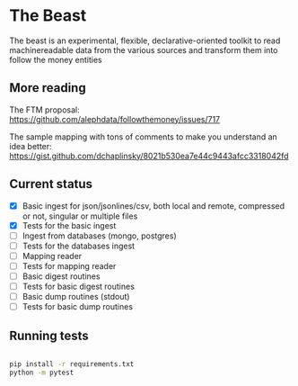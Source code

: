 # The Beast

The beast is an experimental, flexible, declarative-oriented toolkit to read
machinereadable data from the various sources and transform them into follow the money entities


## More reading
The FTM proposal:
https://github.com/alephdata/followthemoney/issues/717

The sample mapping with tons of comments to make you understand an idea better:
https://gist.github.com/dchaplinsky/8021b530ea7e44c9443afcc3318042fd


## Current status
- [x] Basic ingest for json/jsonlines/csv, both local and remote, compressed or not, singular or multiple files
- [x] Tests for the basic ingest
- [ ] Ingest from databases (mongo, postgres)
- [ ] Tests for the databases ingest
- [ ] Mapping reader
- [ ] Tests for mapping reader
- [ ] Basic digest routines
- [ ] Tests for basic digest routines
- [ ] Basic dump routines (stdout)
- [ ] Tests for basic dump routines

## Running tests

```bash

pip install -r requirements.txt
python -m pytest
```
